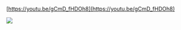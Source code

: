 [https://youtu.be/gCmD_fHDOh8](https://youtu.be/gCmD_fHDOh8)﻿

![](https://scrap.kakaocdn.net/dn/bhtDkC/hyUgJIrkX5/B2aUWv57q9mKG6UQQczgfK/img.jpg?width=1280&height=542&face=0_0_1280_542,https://scrap.kakaocdn.net/dn/pQrD4/hyUdSUBWV2/cXogYhjc9z5vkKWwxOQmRK/img.jpg?width=1280&height=542&face=0_0_1280_542)